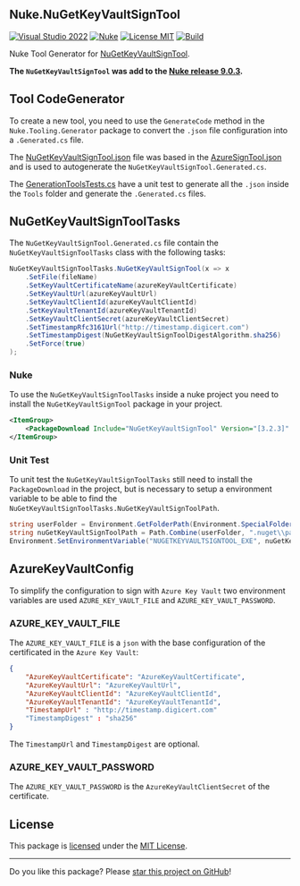 ## Nuke.NuGetKeyVaultSignTool

[![Visual Studio 2022](https://img.shields.io/badge/Visual%20Studio-2022-blue)](../..)
[![Nuke](https://img.shields.io/badge/Nuke-Build-blue)](https://nuke.build/)
[![License MIT](https://img.shields.io/badge/License-MIT-blue.svg)](LICENSE)
[![Build](../../actions/workflows/Build.yml/badge.svg)](../../actions)

Nuke Tool Generator for [NuGetKeyVaultSignTool](https://github.com/novotnyllc/NuGetKeyVaultSignTool). 

**The `NuGetKeyVaultSignTool` was add to the [Nuke release 9.0.3](https://github.com/nuke-build/nuke/releases/tag/9.0.3).**

## Tool CodeGenerator

To create a new tool, you need to use the `GenerateCode` method in the `Nuke.Tooling.Generator` package to convert the `.json` file configuration into a `.Generated.cs` file.

The [NuGetKeyVaultSignTool.json](Nuke.NuGetKeyVaultSignTool/Tools) file was based in the [AzureSignTool.json](https://github.com/nuke-build/nuke/tree/develop/source/Nuke.Common/Tools/AzureSignTool) and is used to autogenerate the `NuGetKeyVaultSignTool.Generated.cs`.

The [GenerationToolsTests.cs](Nuke.NuGetKeyVaultSignTool/GenerationToolsTests.cs) have a unit test to generate all the `.json` inside the `Tools` folder and generate the `.Generated.cs` files.

## NuGetKeyVaultSignToolTasks

The `NuGetKeyVaultSignTool.Generated.cs` file contain the `NuGetKeyVaultSignToolTasks` class with the following tasks:

```C#
NuGetKeyVaultSignToolTasks.NuGetKeyVaultSignTool(x => x
    .SetFile(fileName)
    .SetKeyVaultCertificateName(azureKeyVaultCertificate)
    .SetKeyVaultUrl(azureKeyVaultUrl)
    .SetKeyVaultClientId(azureKeyVaultClientId)
    .SetKeyVaultTenantId(azureKeyVaultTenantId)
    .SetKeyVaultClientSecret(azureKeyVaultClientSecret)
    .SetTimestampRfc3161Url("http://timestamp.digicert.com")
    .SetTimestampDigest(NuGetKeyVaultSignToolDigestAlgorithm.sha256)
    .SetForce(true)
);
```

### Nuke

To use the `NuGetKeyVaultSignToolTasks` inside a nuke project you need to install the `NuGetKeyVaultSignTool` package in your project.

```xml
<ItemGroup>
    <PackageDownload Include="NuGetKeyVaultSignTool" Version="[3.2.3]" />
</ItemGroup>
```

### Unit Test

To unit test the `NuGetKeyVaultSignToolTasks` still need to install the `PackageDownload` in the project, but is necessary to setup a environment variable to be able to find the `NuGetKeyVaultSignToolTasks.NuGetKeyVaultSignToolPath`.

```C#
string userFolder = Environment.GetFolderPath(Environment.SpecialFolder.UserProfile);
string nuGetKeyVaultSignToolPath = Path.Combine(userFolder, ".nuget\\packages\\nugetkeyvaultsigntool\\3.2.3\\tools\\net6.0\\any\\NuGetKeyVaultSignTool.dll");
Environment.SetEnvironmentVariable("NUGETKEYVAULTSIGNTOOL_EXE", nuGetKeyVaultSignToolPath);
```

## AzureKeyVaultConfig

To simplify the configuration to sign with `Azure Key Vault` two environment variables are used `AZURE_KEY_VAULT_FILE` and `AZURE_KEY_VAULT_PASSWORD`.

### AZURE_KEY_VAULT_FILE

The `AZURE_KEY_VAULT_FILE` is a `json` with the base configuration of the certificated in the `Azure Key Vault`:

```json
{
    "AzureKeyVaultCertificate": "AzureKeyVaultCertificate",
    "AzureKeyVaultUrl": "AzureKeyVaultUrl",
    "AzureKeyVaultClientId": "AzureKeyVaultClientId",
    "AzureKeyVaultTenantId": "AzureKeyVaultTenantId",
    "TimestampUrl" : "http://timestamp.digicert.com"
    "TimestampDigest" : "sha256"
}
```

The `TimestampUrl` and `TimestampDigest` are optional.

### AZURE_KEY_VAULT_PASSWORD

The `AZURE_KEY_VAULT_PASSWORD` is the `AzureKeyVaultClientSecret` of the certificate.

## License

This package is [licensed](LICENSE) under the [MIT License](https://en.wikipedia.org/wiki/MIT_License).

---

Do you like this package? Please [star this project on GitHub](../../stargazers)!